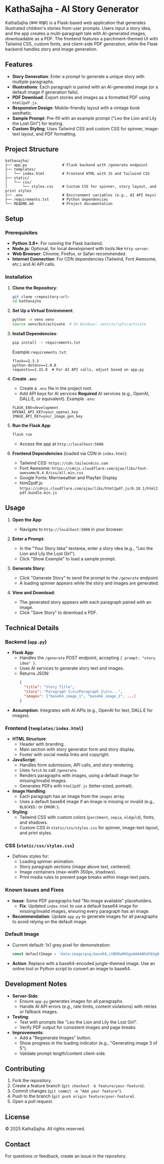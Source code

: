 # KathaSajha - AI Story Generator

KathaSajha (कथा साझा) is a Flask-based web application that generates illustrated children's stories from user prompts. Users input a story idea, and the app creates a multi-paragraph tale with AI-generated images, downloadable as a PDF. The frontend features a parchment-themed UI with Tailwind CSS, custom fonts, and client-side PDF generation, while the Flask backend handles story and image generation.

## Features

- **Story Generation**: Enter a prompt to generate a unique story with multiple paragraphs.
- **Illustrations**: Each paragraph is paired with an AI-generated image (or a default image if generation fails).
- **PDF Download**: Export stories and images as a formatted PDF using `html2pdf.js`.
- **Responsive Design**: Mobile-friendly layout with a vintage book aesthetic.
- **Sample Prompt**: Pre-fill with an example prompt ("Leo the Lion and Lily the Lost Girl") for testing.
- **Custom Styling**: Uses Tailwind CSS and custom CSS for spinner, image-text layout, and PDF formatting.

## Project Structure

```
kathasajha/
├── app.py                # Flask backend with /generate endpoint
├── templates/
│   └── index.html        # Frontend HTML with JS and Tailwind CSS
├── static/
│   └── css/
│       └── styles.css    # Custom CSS for spinner, story layout, and print styles
├── .env                  # Environment variables (e.g., AI API keys)
├── requirements.txt      # Python dependencies
└── README.md             # Project documentation
```

## Setup

### Prerequisites

- **Python 3.8+**: For running the Flask backend.
- **Node.js**: Optional, for local development with tools like `http-server`.
- **Web Browser**: Chrome, Firefox, or Safari recommended.
- **Internet Connection**: For CDN dependencies (Tailwind, Font Awesome, etc.) and AI API calls.

### Installation

1. **Clone the Repository**:
   ```bash
   git clone <repository-url>
   cd kathasajha
   ```

2. **Set Up a Virtual Environment**:
   ```bash
   python -m venv venv
   source venv/bin/activate  # On Windows: venv\Scripts\activate
   ```

3. **Install Dependencies**:
   ```bash
   pip install -r requirements.txt
   ```
   Example `requirements.txt`:
   ```
   flask==2.3.3
   python-dotenv==1.0.0
   requests==2.31.0  # For AI API calls, adjust based on app.py
   ```

4. **Create `.env`**:
   - Create a `.env` file in the project root.
   - Add API keys for AI services  **Required** AI services (e.g., OpenAI, DALL·E, or equivalent).
   Example `.env`:
   ```
   FLASK_ENV=development
   OPENAI_API_KEY=your_openai_key
   IMAGE_API_KEY=your_image_gen_key
   ```

5. **Run the Flask App**:
   ```bash
   flask run
   ```
   - Access the app at `http://localhost:5000`.

6. **Frontend Dependencies** (loaded via CDN in `index.html`):
   - Tailwind CSS: `https://cdn.tailwindcss.com`
   - Font Awesome: `https://cdnjs.cloudflare.com/ajax/libs/font-awesome/6.4.0/css/all.min.css`
   - Google Fonts: Merriweather and Playfair Display
   - html2pdf.js: `https://cdnjs.cloudflare.com/ajax/libs/html2pdf.js/0.10.1/html2pdf.bundle.min.js`

## Usage

1. **Open the App**:
   - Navigate to `http://localhost:5000` in your browser.

2. **Enter a Prompt**:
   - In the "Your Story Idea" textarea, enter a story idea (e.g., "Leo the Lion and Lily the Lost Girl").
   - Click "Show Example" to load a sample prompt.

3. **Generate Story**:
   - Click "Generate Story" to send the prompt to the `/generate` endpoint.
   - A loading spinner appears while the story and images are generated.

4. **View and Download**:
   - The generated story appears with each paragraph paired with an image.
   - Click "Save Story" to download a PDF.

## Technical Details

### Backend (`app.py`)

- **Flask App**:
  - Handles the `/generate` POST endpoint, accepting `{ prompt: "story idea" }`.
  - Uses AI services to generate story text and images.
  - Returns JSON:
    ```json
    {
      "title": "Story Title",
      "story": "Paragraph 1\n\nParagraph 2\n\n...",
      "images": ["base64_image_1", "base64_image_2", ...]
    }
    ```
- **Assumption**: Integrates with AI APIs (e.g., OpenAI for text, DALL·E for images).

### Frontend (`templates/index.html`)

- **HTML Structure**:
  - Header with branding.
  - Main section with story generator form and story display.
  - Footer with social media links and copyright.
- **JavaScript**:
  - Handles form submission, API calls, and story rendering.
  - Uses `fetch` to call `/generate`.
  - Renders paragraphs with images, using a default image for missing/invalid images.
  - Generates PDFs with `html2pdf.js` (letter-sized, portrait).
- **Image Handling**:
  - Each paragraph has an image from the `images` array.
  - Uses a default base64 image if an image is missing or invalid (e.g., `BLOCKED:` or `ERROR:`).
- **Styling**:
  - Tailwind CSS with custom colors (`parchment`, `sepia`, `oldgold`), fonts, and shadows.
  - Custom CSS in `static/css/styles.css` for spinner, image-text layout, and print styles.

### CSS (`static/css/styles.css`)

- Defines styles for:
  - Loading spinner animation.
  - Story paragraph sections (image above text, centered).
  - Image containers (max-width 350px, shadows).
  - Print media rules to prevent page breaks within image-text pairs.

### Known Issues and Fixes

- **Issue**: Some PDF paragraphs had "No image available" placeholders.
  - **Fix**: Updated `index.html` to use a default base64 image for missing/invalid images, ensuring every paragraph has an image.
- **Recommendation**: Update `app.py` to generate images for all paragraphs to avoid relying on the default image.

### Default Image

- Current default: 1x1 grey pixel for demonstration:
  ```javascript
  const defaultImage = 'data:image/png;base64,iVBORw0KGgoAAAANSUhEUgAAAAEAAAABCAYAAAAfFcSJAAAADUlEQVR42mNkYPhfDwAC9gF0Y3X9NgAAAABJRU5ErkJggg==';
  ```
- **Action**: Replace with a base64-encoded jungle-themed image. Use an online tool or Python script to convert an image to base64.

## Development Notes

- **Server-Side**:
  - Ensure `app.py` generates images for all paragraphs.
  - Handle AI API errors (e.g., rate limits, content violations) with retries or fallback images.
- **Testing**:
  - Test with prompts like "Leo the Lion and Lily the Lost Girl".
  - Verify PDF output for consistent images and page breaks.
- **Improvements**:
  - Add a "Regenerate Images" button.
  - Show progress in the loading indicator (e.g., "Generating image 3 of 5").
  - Validate prompt length/content client-side.

## Contributing

1. Fork the repository.
2. Create a feature branch (`git checkout -b feature/your-feature`).
3. Commit changes (`git commit -m "Add your feature"`).
4. Push to the branch (`git push origin feature/your-feature`).
5. Open a pull request.

## License

© 2025 KathaSajha. All rights reserved.

## Contact

For questions or feedback, create an issue in the repository.